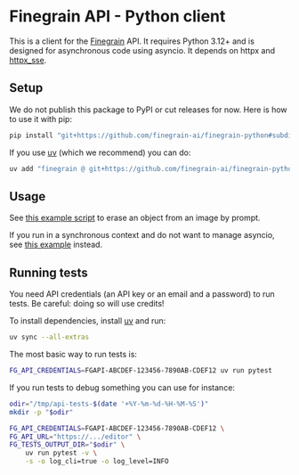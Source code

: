 # Finegrain API - Python client

This is a client for the [Finegrain](https://finegrain.ai) API. It requires Python 3.12+ and is designed for asynchronous code using asyncio. It depends on httpx and [httpx_sse](https://github.com/florimondmanca/httpx-sse).

## Setup

We do not publish this package to PyPI or cut releases for now. Here is how to use it with pip:

```bash
pip install "git+https://github.com/finegrain-ai/finegrain-python#subdirectory=finegrain"
```

If you use [uv](https://docs.astral.sh/uv/) (which we recommend) you can do:

```bash
uv add "finegrain @ git+https://github.com/finegrain-ai/finegrain-python#subdirectory=finegrain"
```

## Usage

See [this example script](examples/erase.py) to erase an object from an image by prompt.

If you run in a synchronous context and do not want to manage asyncio, see [this example](examples/erase_sync.py) instead.

## Running tests

You need API credentials (an API key or an email and a password) to run tests. Be careful: doing so will use credits!

To install dependencies, install [uv](https://docs.astral.sh/uv/) and run:

```bash
uv sync --all-extras
```

The most basic way to run tests is:

```bash
FG_API_CREDENTIALS=FGAPI-ABCDEF-123456-7890AB-CDEF12 uv run pytest
```

If you run tests to debug something you can use for instance:

```bash
odir="/tmp/api-tests-$(date '+%Y-%m-%d-%H-%M-%S')"
mkdir -p "$odir"

FG_API_CREDENTIALS=FGAPI-ABCDEF-123456-7890AB-CDEF12 \
FG_API_URL="https://.../editor" \
FG_TESTS_OUTPUT_DIR="$odir" \
    uv run pytest -v \
    -s -o log_cli=true -o log_level=INFO
```
